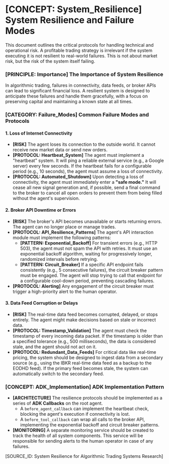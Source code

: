 # [CONCEPT: System_Resilience] System Resilience and Failure Modes

This document outlines the critical protocols for handling technical and operational risk. A profitable trading strategy is irrelevant if the system executing it is not resilient to real-world failures. This is not about market risk, but the risk of the system itself failing.

### [PRINCIPLE: Importance] The Importance of System Resilience

In algorithmic trading, failures in connectivity, data feeds, or broker APIs can lead to significant financial loss. A resilient system is designed to anticipate these failures and handle them gracefully, with a focus on preserving capital and maintaining a known state at all times.

### [CATEGORY: Failure_Modes] Common Failure Modes and Protocols

#### 1. Loss of Internet Connectivity

-   **[RISK]** The agent loses its connection to the outside world. It cannot receive new market data or send new orders.
-   **[PROTOCOL: Heartbeat_System]** The agent must implement a "heartbeat" system. It will ping a reliable external service (e.g., a Google server) every few seconds. If the heartbeat fails for a configurable period (e.g., 10 seconds), the agent must assume a loss of connectivity.
-   **[PROTOCOL: Automated_Shutdown]** Upon detecting a loss of connectivity, the agent must immediately enter a **"safe mode."** It will cease all new signal generation and, if possible, send a final command to the broker to cancel all open orders to prevent them from being filled without the agent's supervision.

#### 2. Broker API Downtime or Errors

-   **[RISK]** The broker's API becomes unavailable or starts returning errors. The agent can no longer place or manage trades.
-   **[PROTOCOL: API_Resilience_Patterns]** The agent's API interaction module must implement the following patterns:
    -   **[PATTERN: Exponential_Backoff]** For transient errors (e.g., HTTP 503), the agent must not spam the API with retries. It must use an exponential backoff algorithm, waiting for progressively longer, randomized intervals before retrying.
    -   **[PATTERN: Circuit_Breaker]** If a specific API endpoint fails consistently (e.g., 5 consecutive failures), the circuit breaker pattern must be engaged. The agent will stop trying to call that endpoint for a configurable cool-down period, preventing cascading failures.
-   **[PROTOCOL: Alerting]** Any engagement of the circuit breaker must trigger a high-priority alert to the human operator.

#### 3. Data Feed Corruption or Delays

-   **[RISK]** The real-time data feed becomes corrupted, delayed, or stops entirely. The agent might make decisions based on stale or incorrect data.
-   **[PROTOCOL: Timestamp_Validation]** The agent must check the timestamp of every incoming data packet. If the timestamp is older than a specified tolerance (e.g., 500 milliseconds), the data is considered stale, and the agent should not act on it.
-   **[PROTOCOL: Redundant_Data_Feeds]** For critical data like real-time pricing, the system should be designed to ingest data from a secondary source (e.g., using the IBKR real-time data feed as a backup to the EODHD feed). If the primary feed becomes stale, the system can automatically switch to the secondary feed.

### [CONCEPT: ADK_Implementation] ADK Implementation Pattern

-   **[ARCHITECTURE]** The resilience protocols should be implemented as a series of **ADK Callbacks** on the root agent.
    -   A `before_agent_callback` can implement the heartbeat check, blocking the agent's execution if connectivity is lost.
    -   A `before_tool_callback` can wrap all calls to the broker API, implementing the exponential backoff and circuit breaker patterns.
-   **[MONITORING]** A separate monitoring service should be created to track the health of all system components. This service will be responsible for sending alerts to the human operator in case of any failures.

[SOURCE_ID: System Resilience for Algorithmic Trading Systems Research]
